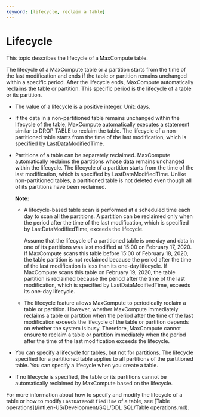 ```yaml
---
keyword: [lifecycle, reclaim a table]
---
```


# Lifecycle

This topic describes the lifecycle of a MaxCompute table.

The lifecycle of a MaxCompute table or a partition starts from the time of the last modification and ends if the table or partition remains unchanged within a specific period. After the lifecycle ends, MaxCompute automatically reclaims the table or partition. This specific period is the lifecycle of a table or its partition.

-   The value of a lifecycle is a positive integer. Unit: days.
-   If the data in a non-partitioned table remains unchanged within the lifecycle of the table, MaxCompute automatically executes a statement similar to DROP TABLE to reclaim the table. The lifecycle of a non-partitioned table starts from the time of the last modification, which is specified by LastDataModifiedTime.
-   Partitions of a table can be separately reclaimed. MaxCompute automatically reclaims the partitions whose data remains unchanged within the lifecycle. The lifecycle of a partition starts from the time of the last modification, which is specified by LastDataModifiedTime. Unlike non-partitioned tables, a partitioned table is not deleted even though all of its partitions have been reclaimed.

    **Note:**

    -   A lifecycle-based table scan is performed at a scheduled time each day to scan all the partitions. A partition can be reclaimed only when the period after the time of the last modification, which is specified by LastDataModifiedTime, exceeds the lifecycle.

        Assume that the lifecycle of a partitioned table is one day and data in one of its partitions was last modified at 15:00 on February 17, 2020. If MaxCompute scans this table before 15:00 of February 18, 2020, the table partition is not reclaimed because the period after the time of the last modification is less than its one-day lifecycle. If MaxCompute scans this table on February 19, 2020, the table partition is reclaimed because the period after the time of the last modification, which is specified by LastDataModifiedTime, exceeds its one-day lifecycle.

    -   The lifecycle feature allows MaxCompute to periodically reclaim a table or partition. However, whether MaxCompute immediately reclaims a table or partition when the period after the time of the last modification exceeds the lifecycle of the table or partition depends on whether the system is busy. Therefore, MaxCompute cannot ensure to reclaim a table or partition immediately when the period after the time of the last modification exceeds the lifecycle.
-   You can specify a lifecycle for tables, but not for partitions. The lifecycle specified for a partitioned table applies to all partitions of the partitioned table. You can specify a lifecycle when you create a table.
-   If no lifecycle is specified, the table or its partitions cannot be automatically reclaimed by MaxCompute based on the lifecycle.

For more information about how to specify and modify the lifecycle of a table or how to modify `LastDataModifiedTime` of a table, see [Table operations](/intl.en-US/Development/SQL/DDL SQL/Table operations.md).

